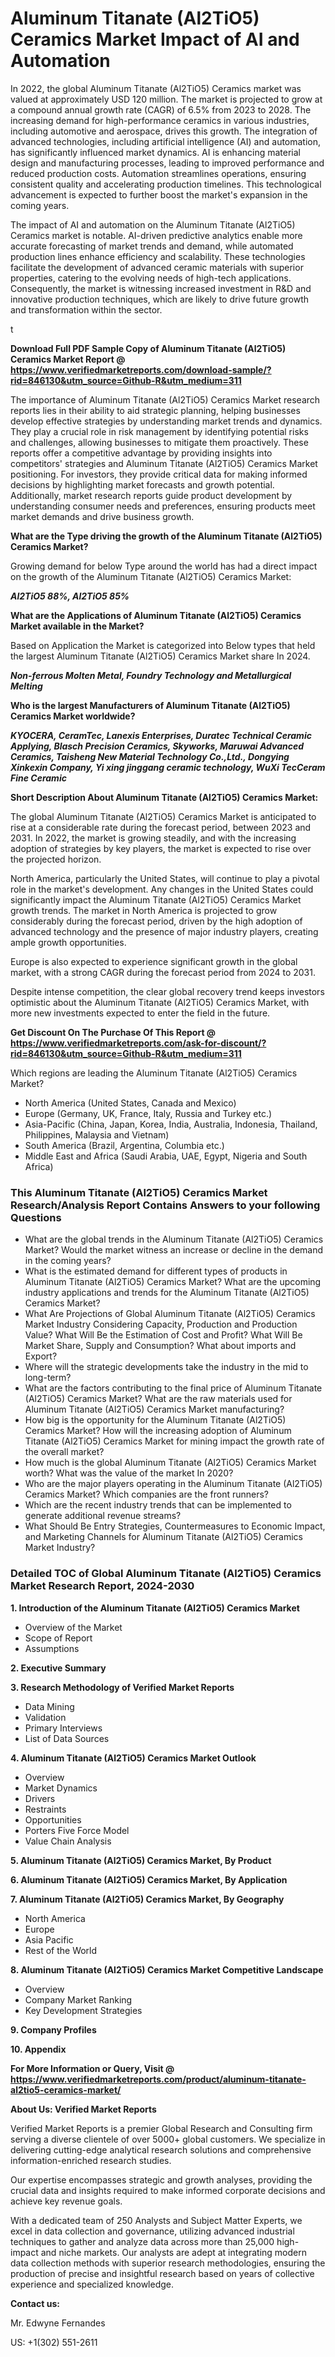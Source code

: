 <meta name="title" content="Global Aluminum Titanate (Al2TiO5) Ceramics Market Impact of AI and Automation"><meta name="description" content="In 2022, the global Aluminum Titanate (Al2TiO5) Ceramics market was valued at approximately USD 120 million. The market is projected to grow at a compound annual growt"><meta name="title" content="Aluminum Titanate (Al2TiO5) Ceramics Market Size, Share, Scope, Trends, Growth, Opportunities, Analysis, Forecast"><h1>Aluminum Titanate (Al2TiO5) Ceramics Market Impact of AI and Automation</h1><p>In 2022, the global Aluminum Titanate (Al2TiO5) Ceramics market was valued at approximately USD 120 million. The market is projected to grow at a compound annual growth rate (CAGR) of 6.5% from 2023 to 2028. The increasing demand for high-performance ceramics in various industries, including automotive and aerospace, drives this growth. The integration of advanced technologies, including artificial intelligence (AI) and automation, has significantly influenced market dynamics. AI is enhancing material design and manufacturing processes, leading to improved performance and reduced production costs. Automation streamlines operations, ensuring consistent quality and accelerating production timelines. This technological advancement is expected to further boost the market's expansion in the coming years.</p><p>The impact of AI and automation on the Aluminum Titanate (Al2TiO5) Ceramics market is notable. AI-driven predictive analytics enable more accurate forecasting of market trends and demand, while automated production lines enhance efficiency and scalability. These technologies facilitate the development of advanced ceramic materials with superior properties, catering to the evolving needs of high-tech applications. Consequently, the market is witnessing increased investment in R&D and innovative production techniques, which are likely to drive future growth and transformation within the sector.</p>t</p><p id="" class=""><strong>Download Full PDF Sample Copy of Aluminum Titanate (Al2TiO5) Ceramics Market Report @ <a href="https://www.verifiedmarketreports.com/download-sample/?rid=846130&utm_source=Github-R&utm_medium=311" target="_blank">https://www.verifiedmarketreports.com/download-sample/?rid=846130&utm_source=Github-R&utm_medium=311</a></strong></p><p>The importance of&nbsp;Aluminum Titanate (Al2TiO5) Ceramics Market research reports lies in their ability to aid strategic planning, helping businesses develop effective strategies by understanding market trends and dynamics. They play a crucial role in risk management by identifying potential risks and challenges, allowing businesses to mitigate them proactively. These reports offer a competitive advantage by providing insights into competitors' strategies and Aluminum Titanate (Al2TiO5) Ceramics Market positioning. For investors, they provide critical data for making informed decisions by highlighting market forecasts and growth potential. Additionally, market research reports guide product development by understanding consumer needs and preferences, ensuring products meet market demands and drive business growth.</p><p><strong>What are the&nbsp;Type driving the growth of the Aluminum Titanate (Al2TiO5) Ceramics Market?</strong></p><p id="" class="">Growing demand for below Type around the world has had a direct impact on the growth of the Aluminum Titanate (Al2TiO5) Ceramics Market:</p><em><strong>Al2TiO5 88%, Al2TiO5 85%</strong></em></p><strong>What are the&nbsp;Applications&nbsp;of Aluminum Titanate (Al2TiO5) Ceramics Market available in the Market?</strong></p><p id="" class="">Based on Application the Market is categorized into Below types that held the largest Aluminum Titanate (Al2TiO5) Ceramics Market share In 2024.</p><em><strong>Non-ferrous Molten Metal, Foundry Technology and Metallurgical Melting</strong></em></p><strong>Who is the largest Manufacturers of Aluminum Titanate (Al2TiO5) Ceramics Market worldwide?</strong></p><p><em><strong>KYOCERA, CeramTec, Lanexis Enterprises, Duratec Technical Ceramic Applying, Blasch Precision Ceramics, Skyworks, Maruwai Advanced Ceramics, Taisheng New Material Technology Co.,Ltd., Dongying Xinkexin Company, Yi xing jinggang ceramic technology, WuXi TecCeram Fine Ceramic</strong></em></p><p id="" class=""><strong>Short Description About Aluminum Titanate (Al2TiO5) Ceramics Market:</strong></p><p>The global Aluminum Titanate (Al2TiO5) Ceramics Market is anticipated to rise at a considerable rate during the forecast period, between 2023 and 2031. In 2022, the market is growing steadily, and with the increasing adoption of strategies by key players, the market is expected to rise over the projected horizon.</p><p>North America, particularly the United States, will continue to play a pivotal role in the market's development. Any changes in the United States could significantly impact the Aluminum Titanate (Al2TiO5) Ceramics Market growth trends. The market in North America is projected to grow considerably during the forecast period, driven by the high adoption of advanced technology and the presence of major industry players, creating ample growth opportunities.</p><p>Europe is also expected to experience significant growth in the global market, with a strong CAGR during the forecast period from 2024 to 2031.</p><p>Despite intense competition, the clear global recovery trend keeps investors optimistic about the Aluminum Titanate (Al2TiO5) Ceramics Market, with more new investments expected to enter the field in the future.</p><p id="" class=""><strong>Get Discount On The Purchase Of This Report @ <a href="https://www.verifiedmarketreports.com/ask-for-discount/?rid=846130&utm_source=Github-R&utm_medium=311" target="_blank">https://www.verifiedmarketreports.com/ask-for-discount/?rid=846130&utm_source=Github-R&utm_medium=311</a></strong></p>Which regions are leading the Aluminum Titanate (Al2TiO5) Ceramics Market?</p><ul><li>North America (United States, Canada and Mexico)</li><li>Europe (Germany, UK, France, Italy, Russia and Turkey etc.)</li><li>Asia-Pacific (China, Japan, Korea, India, Australia, Indonesia, Thailand, Philippines, Malaysia and Vietnam)</li><li>South America (Brazil, Argentina, Columbia etc.)</li><li>Middle East and Africa (Saudi Arabia, UAE, Egypt, Nigeria and South Africa)</li></ul><h3 id="" class="">This Aluminum Titanate (Al2TiO5) Ceramics Market Research/Analysis Report Contains Answers to your following Questions</h3><ul><li>What are the global trends in the Aluminum Titanate (Al2TiO5) Ceramics Market? Would the market witness an increase or decline in the demand in the coming years?</li><li>What is the estimated demand for different types of products in Aluminum Titanate (Al2TiO5) Ceramics Market? What are the upcoming industry applications and trends for the Aluminum Titanate (Al2TiO5) Ceramics Market?</li><li>What Are Projections of Global Aluminum Titanate (Al2TiO5) Ceramics Market Industry Considering Capacity, Production and Production Value? What Will Be the Estimation of Cost and Profit? What Will Be Market Share, Supply and Consumption? What about imports and Export?</li><li>Where will the strategic developments take the industry in the mid to long-term?</li><li>What are the factors contributing to the final price of Aluminum Titanate (Al2TiO5) Ceramics Market? What are the raw materials used for Aluminum Titanate (Al2TiO5) Ceramics Market manufacturing?</li><li>How big is the opportunity for the Aluminum Titanate (Al2TiO5) Ceramics Market? How will the increasing adoption of Aluminum Titanate (Al2TiO5) Ceramics Market for mining impact the growth rate of the overall market?</li><li>How much is the global Aluminum Titanate (Al2TiO5) Ceramics Market worth? What was the value of the market In 2020?</li><li>Who are the major players operating in the Aluminum Titanate (Al2TiO5) Ceramics Market? Which companies are the front runners?</li><li>Which are the recent industry trends that can be implemented to generate additional revenue streams?</li><li>What Should Be Entry Strategies, Countermeasures to Economic Impact, and Marketing Channels for Aluminum Titanate (Al2TiO5) Ceramics Market Industry?</li></ul><h3 id="" class="">Detailed TOC of Global Aluminum Titanate (Al2TiO5) Ceramics Market Research Report, 2024-2030</h3><p id="" class=""><strong>1. Introduction of the Aluminum Titanate (Al2TiO5) Ceramics Market</strong></p><ul><li>Overview of the Market</li><li>Scope of Report</li><li>Assumptions</li></ul><p id="" class=""><strong>2. Executive Summary</strong></p><p id="" class=""><strong>3. Research Methodology of Verified Market Reports</strong></p><ul><li>Data Mining</li><li>Validation</li><li>Primary Interviews</li><li>List of Data Sources</li></ul><p id="" class=""><strong>4. Aluminum Titanate (Al2TiO5) Ceramics Market Outlook</strong></p><ul><li>Overview</li><li>Market Dynamics</li><li>Drivers</li><li>Restraints</li><li>Opportunities</li><li>Porters Five Force Model</li><li>Value Chain Analysis</li></ul><p id="" class=""><strong>5. Aluminum Titanate (Al2TiO5) Ceramics Market, By Product</strong></p><p id="" class=""><strong>6. Aluminum Titanate (Al2TiO5) Ceramics Market, By Application</strong></p><p id="" class=""><strong>7. Aluminum Titanate (Al2TiO5) Ceramics Market, By Geography</strong></p><ul><li>North America</li><li>Europe</li><li>Asia Pacific</li><li>Rest of the World</li></ul><p id="" class=""><strong>8. Aluminum Titanate (Al2TiO5) Ceramics Market Competitive Landscape</strong></p><ul><li>Overview</li><li>Company Market Ranking</li><li>Key Development Strategies</li></ul><p id="" class=""><strong>9. Company Profiles</strong></p><p id="" class=""><strong>10. Appendix</strong></p><p id="" class=""><strong>For More Information or Query, Visit @ <a href="https://www.verifiedmarketreports.com/product/aluminum-titanate-al2tio5-ceramics-market/" target="_blank">https://www.verifiedmarketreports.com/product/aluminum-titanate-al2tio5-ceramics-market/</a></strong></p><p id="" class=""><strong>About Us: Verified Market Reports</strong></p><p id="" class="">Verified Market Reports is a premier Global Research and Consulting firm serving a diverse clientele of over 5000+ global customers. We specialize in delivering cutting-edge analytical research solutions and comprehensive information-enriched research studies.</p><p id="" class="">Our expertise encompasses strategic and growth analyses, providing the crucial data and insights required to make informed corporate decisions and achieve key revenue goals.</p><p id="" class="">With a dedicated team of 250 Analysts and Subject Matter Experts, we excel in data collection and governance, utilizing advanced industrial techniques to gather and analyze data across more than 25,000 high-impact and niche markets. Our analysts are adept at integrating modern data collection methods with superior research methodologies, ensuring the production of precise and insightful research based on years of collective experience and specialized knowledge.</p><p id="" class=""><strong>Contact us:</strong></p><p id="" class="">Mr. Edwyne Fernandes</p><p id="" class="">US: +1(302) 551-2611</p>